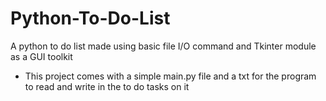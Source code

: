 # Python-To-Do-List
A python to do list made using basic file I/O command and Tkinter module as a GUI toolkit
- This project comes with a simple main.py file and a txt for the program to read and write in the to do tasks on it

